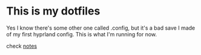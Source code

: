 # This is my dotfiles

Yes I know there's some other one called .config, but it's a bad save I made of my first hyprland config. This is what I'm running for now.

check [notes](./notes.md)

